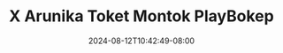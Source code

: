 --- 
title: "X Arunika Toket Montok  PlayBokep"
description: "streaming bokep X Arunika Toket Montok  PlayBokep telegram full vidio new"
date: 2024-08-12T10:42:49-08:00
file_code: "vd38hotqi8se"
draft: false
cover: "smnxzm9pi5lm8rtz.jpg"
tags: ["Arunika", "Toket", "Montok", "PlayBokep", "bokep-indo", "bokep-viral", "bokep-ig"]
length: 1513
fld_id: "1484066"
foldername: "Arunika"
categories: ["Arunika"]
views: 0
---